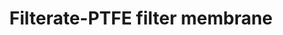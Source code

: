 ---
layout: en_p_xinfeng
id: 11
title: Filterate-PTFE filter membrane
keywords: PTFE high efficiency filter,PTFE filter membrane,low resistance filtration,high temperature filtration,chemical corrosion resistance,long life,hydrophobicity,PTFE air purification,PTFE fresh air system,PTFE industrial dust removal,PTFE high efficiency filtration, medical and health, PTFE laboratory, ultra-clean filtration, dust-free workshop, dust filtration, filter bag, filter element, filter material, Fresh air conditioning, fresh air filter, air purifier, polymer nanofilm technology, efficient filtration of PM2.5, new window fan, industrial dust filter bag, source purification, environmental protection,gore-tex，Liquid filtration, water treatment
description: The advantages of PTFE in the field of fresh air filtration are its efficient filtration performance, low air resistance, high temperature and chemical resistance, long service life, and hydrophobic and hydrophilic properties. These properties make it an ideal filtration material for industrial, medical, laboratory and commercial buildings, where it can effectively improve air quality and reduce energy consumption and maintenance costs.
category: product
pic: 
detail:  
---
